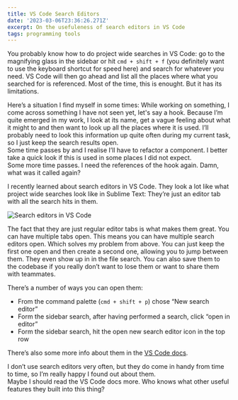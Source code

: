 ```yaml
---
title: VS Code Search Editors
date: '2023-03-06T23:36:26.271Z'
excerpt: On the usefuleness of search editors in VS Code
tags: programming tools
---
```


You probably know how to do project wide searches in VS Code: go to the magnifying glass in the sidebar or hit `cmd + shift + f` (you definitely want to use the keyboard shortcut for speed here) and search for whatever you need. VS Code will then go ahead and list all the places where what you searched for is referenced. Most of the time, this is enought. But it has its limitations.

Here’s a situation I find myself in some times: While working on something, I come across something I have not seen yet, let's say a hook. Because I’m quite emerged in my work, I look at its name, get a vague feeling about what it might to and then want to look up all the places where it is used. I’ll probably need to look this information up quite often during my current task, so I just keep the search results open.  
Some time passes by and I realise I’ll have to refactor a component. I better take a quick look if this is used in some places I did not expect.  
Some more time passes. I need the references of the hook again. Damn, what was it called again?

I recently learned about search editors in VS Code. They look a lot like what project wide searches look like in Sublime Text: They’re just an editor tab with all the search hits in them.

![Search editors in VS Code](https://ik.imagekit.io/chrisjarling/search-editors?ik-obj-version=yVcnVaOaymFt.u5Eh1ipfGHosS7yfqg7&ik-sdk-version=javascript-1.4.3&updatedAt=1678139773853)

The fact that they are just regular editor tabs is what makes them great. You can have multiple tabs open. This means you can have multiple search editors open. Which solves my problem from above. You can just keep the first one open and then create a second one, allowing you to jump between them. They even show up in in the file search. You can also save them to the codebase if you really don’t want to lose them or want to share them with teammates.

There’s a number of ways you can open them:

- From the command palette (`cmd + shift + p`) chose “New search editor”
- Form the sidebar search, after having performed a search, click “open in editor”
- Form the sidebar search, hit the open new search editor icon in the top row

There’s also some more info about them in the [VS Code docs](https://code.visualstudio.com/docs/editor/codebasics#_search-editor).

I don’t use search editors very often, but they do come in handy from time to time, so I’m really happy I found out about them.  
Maybe I should read the VS Code docs more. Who knows what other useful features they built into this thing?
